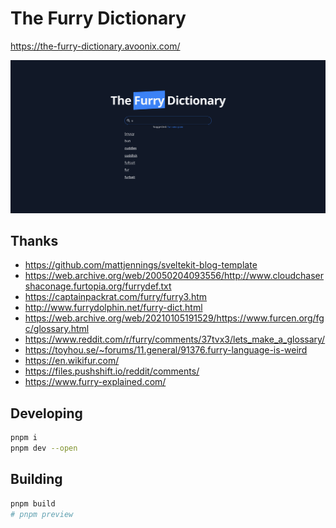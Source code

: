 # The Furry Dictionary

https://the-furry-dictionary.avoonix.com/

[![Landing Page](./static/landing.png)](https://the-furry-dictionary.avoonix.com/)

## Thanks

- https://github.com/mattjennings/sveltekit-blog-template
- https://web.archive.org/web/20050204093556/http://www.cloudchasershaconage.furtopia.org/furrydef.txt
- https://captainpackrat.com/furry/furry3.htm
- http://www.furrydolphin.net/furry-dict.html
- https://web.archive.org/web/20210105191529/https://www.furcen.org/fgc/glossary.html
- https://www.reddit.com/r/furry/comments/37tvx3/lets_make_a_glossary/
- https://toyhou.se/~forums/11.general/91376.furry-language-is-weird
- https://en.wikifur.com/
- https://files.pushshift.io/reddit/comments/
- https://www.furry-explained.com/

## Developing

```bash
pnpm i
pnpm dev --open
```

## Building

```bash
pnpm build
# pnpm preview
```
